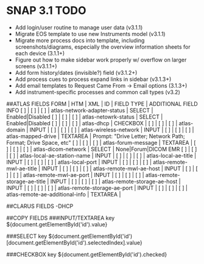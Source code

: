 # SNAP 3.1 TODO

- Add login/user routine to manage user data (v3.1.1)
- Migrate EOS template to use new Instruments model (v3.1.1)
- Migrate more process docs into template, including screenshots/diagrams, especially the overview information sheets for each device (3.1.1+)
- Figure out how to make sidebar work properly w/ overflow on larger screens (v3.1.1+)
- Add form history/dates (invisible?) field (v3.1.2+)
- Add process cues to process expand links in sidebar (v3.1.3+)
- Add email templates to Request Came From -> Email options (3.1.3+)
- Add instrument-specific processes and common call types (v3.2)

##ATLAS FIELDS
FORM | HTM | XML | ID                                | FIELD TYPE | ADDITIONAL FIELD INFO
 [ ] | [ ] | [ ] | atlas-network-adapter-status      | SELECT     | Enabled|Disabled
 [ ] | [ ] | [ ] | atlas-netowrk-status              | SELECT     | Enabled|Disabled
 [ ] | [ ] | [ ] | atlas-dhcp                        | CHECKBOX   |
 [ ] | [ ] | [ ] | atlas-domain                      | INPUT      |
 [ ] | [ ] | [ ] | atlas-wireless-network            | INPUT      |
 [ ] | [ ] | [ ] | atlas-mapped-drive                | TEXTAREA   | Prompt: "Drive Letter; Network Path; Format; Drive Space, etc"
 [ ] | [ ] | [ ] | atlas-forum-message               | TEXTAREA   |
 [ ] | [ ] | [ ] | atlas-dicom-network               | SELECT     | None|Forum|DICOM EMR
 [ ] | [ ] | [ ] | atlas-local-ae-station-name       | INPUT      |
 [ ] | [ ] | [ ] | atlas-local-ae-title              | INPUT      |
 [ ] | [ ] | [ ] | atlas-local-port                  | INPUT      |
 [ ] | [ ] | [ ] | atlas-remote-mwl-ae-title         | INPUT      |
 [ ] | [ ] | [ ] | atlas-remote-mwl-ae-host          | INPUT      |
 [ ] | [ ] | [ ] | atlas-remote-mwl-ae-port          | INPUT      |
 [ ] | [ ] | [ ] | atlas-remote-storage-ae-title     | INPUT      |
 [ ] | [ ] | [ ] | atlas-remote-storage-ae-host      | INPUT      |
 [ ] | [ ] | [ ] | atlas-remote-storage-ae-port      | INPUT      |
 [ ] | [ ] | [ ] | atlas-remote-ae-additional-info   | TEXTAREA   |

##CLARUS FIELDS
-DHCP

##COPY FIELDS
###INPUT/TEXTAREA
  <customMetaData>
    <key>key</key>
    <value>${document.getElementById('id').value}</value>
  </customMetaData>
  
###SELECT
  <customMetaData>
    <key>key</key>
    <value>${document.getElementById('id')[document.getElementById('id').selectedIndex].value}</value>
  </customMetaData>
  
###CHECKBOX
  <customMetaData>
    <key>key</key>
    <value>${document.getElementById('id').checked}</value>
  </customMetaData>